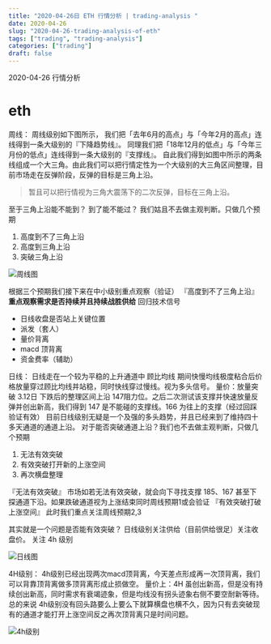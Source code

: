 ```yaml
---
title: "2020-04-26日 ETH 行情分析 | trading-analysis "
date: 2020-04-26
slug: "2020-04-26-trading-analysis-of-eth"
tags: ["trading", "trading-analysis"]
categories: ["trading"]
draft: false
---
```


2020-04-26 行情分析

# eth

周线：
周线级别如下图所示，
我们把「去年6月的高点」与「今年2月的高点」连线得到一条大级别的『下降趋势线』。
同理我们把「18年12月的低点」与「今年三月份的低点」连线得到一条大级别的『支撑线』。
自此我们得到如图中所示的两条线组成一个大三角。由此我们可以把行情定性为一个大级别的大三角区间整理，目前市场走在反弹阶段，反弹的目标是三角上沿。
> 暂且可以把行情视为三角大震荡下的二次反弹，目标在三角上沿。

至于三角上沿能不能到？
到了能不能过？
我们姑且不去做主观判断。只做几个预期

1. 高度到不了三角上沿
2. 高度到三角上沿
3. 突破三角上沿

![周线图](https://www.tradingview.com/x/8Q4Qj3La/)

根据三个预期我们接下来在中小级别重点观察（验证）
『高度到不了三角上沿』
**重点观察需求是否持续并且持续战胜供给**
回归技术信号
- 日线收盘是否站上关键位置
- 派发（套人）
- 量价背离
- macd 顶背离
- 资金费率（辅助）

日线：
日线走在一个较为平稳的上升通道中
顾比均线
期间快慢均线极度粘合后价格放量穿过顾比均线并站稳，同时快线穿过慢线。视为多头信号。
量价：放量突破 3.12日 下跌后的整理区间上沿 147阻力位。之后二次测试该支撑并快速放量反弹并创出新高，我们得到 147 是不能碰的支撑线。166 为往上的支撑（经过回踩验证有效）
目前日线级别无疑是一个及强的多头趋势，并且已经来到了维持四十多天通道的通道上沿。
对于能否突破通道上沿？我们也不去做主观判断，只做几个预期
1. 无法有效突破
2. 有效突破打开新的上涨空间
3. 再次横盘整理

『无法有效突破』
市场如若无法有效突破，就会向下寻找支撑 185、167 甚至下探通道下沿。如果跌破通道视为上涨结束同时周线预期1或会验证
『有效突破打破上涨空间』
此时我们重点关注周线预期2,3

其实就是一个问题是否能有效突破？
日线级别关注供给（目前供给很足）关注收盘价。
关注 4h 级别

![日线图](https://www.tradingview.com/x/8FlW24Y4/)


4H级别：
4h级别已经出现两次macd顶背离，今天差点形成再一次顶背离，我们可以背靠顶背离做多顶背离形成止损做空。
量价上：4H 虽创出新高，但是没有持续创出新高，同时需求有衰竭迹象，但是均线没有拐头迹象右侧不要空耐新等待。
总的来说 4h级别没有回头路要么上要么下就算横盘也横不久，因为只有去突破现有的通道才能打开上涨空间反之再次顶背离只是时间问题。

![4h级别](https://www.tradingview.com/x/b8I6pdeb/)